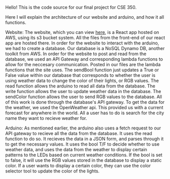 Hello! This is the code source for our final project for CSE 350.

Here I will explain the architecture of our website and arduino, and how it all functions.

Website:
The website, which you can view [here](http://350site.s3-website-us-east-1.amazonaws.com/), is a React app hosted on AWS, using its s3 bucket system. 
All the files from the front-end of our react app are hosted there. In order for the website to interact with the arduino, we had to create a database. 
Our database is a NoSQL Dynamo DB, another toolkit from AWS. In order for the website to post and read from the database, we used an API Gateway and corresponding
lambda functions to allow for the neccesary communication. Posted in our files are the lambda functions that the site uses. The sendBool function just
updates a True or False value within our database that corresponds to whether the user is using weather data to change the color of their lights, or RGB values.
The read function allows the arduino to read all data from the database. The write function allows the user to update weather data in the database. The sendColor
function allows the user to send RGB values to the database. All of this work is done through the database's API gateway. To get the data for the weather, we
used the OpenWeather api. This provided us with a current forecast for anywhere in the world. All a user has to do is search for the city name they want to
recieve weather for.

Arduino:
As mentioned earlier, the arduino also uses a fetch request to our API gateway to recieve all the data from the database. It uses the read function to do so. It
recieves the data in a JSON form, and parses through it to get the necessary values. It uses the bool T/F to decide whether to use weather data, 
and uses the data from the weather to display certain patterns to the LEDs based on current weather conditions. If the bool is set to false, it will use the
RGB values stored in the database to display a static color. If a user wants to display a certain color, they can use the color selector tool to update the color of the lights.


